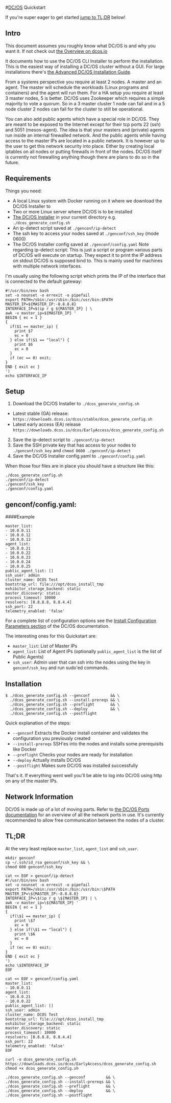 #[DC/OS](https://dcos.io) Quickstart

If you're super eager to get started [jump to TL;DR](#tldr) below!

## Intro
This document assumes you roughly know what DC/OS is and why you want it. If not check out [the Overview on dcos.io](https://dcos.io/docs/1.8/overview/what-is-dcos/)

It documents how to use the DC/OS CLI Installer to perform the installation. This is the easiest way of installing a DC/OS cluster without a GUI. For large installations there's [the Advanced DC/OS Installation Guide](https://dcos.io/docs/1.8/administration/installing/custom/advanced/). 

From a systems perspective you require at least 2 nodes. A master and an agent. The master will schedule the workloads (Linux programs and containers) and the agent will run them. For a HA setup you require at least 3 master nodes, 5 is better.
DC/OS uses Zookeeper which requires a simple majority to vote a quorum. So in a 3 master cluster 1 node can fail and in a 5 node cluster 2 nodes can fail for the cluster to still be operational.

You can also add public agents which have a special role in DC/OS. They are meant to be exposed to the Internet except for their tcp ports 22 (ssh) and 5051 (mesos-agent).
The idea is that your masters and (private) agents run inside an internal firewalled network. And the public agents while having access to the master IPs are located in a public network.
It is however up to the user to get this network security into place. Either by creating local iptables on all nodes or putting firewalls in front of the nodes. DC/OS itself is currently not firewalling anything though there are plans to do so in the future.  
## Requirements
Things you need:
* A local Linux system with Docker running on it where we download the DC/OS Installer to
* Two or more Linux server where DC/OS is to be installed
* [The DC/OS Installer](https://downloads.dcos.io/dcos/EarlyAccess/dcos_generate_config.sh) in your current directory e.g. `./dcos_generate_config.sh`
* An ip-detect script saved at `./genconf/ip-detect`
* The ssh key to access your nodes saved at `./genconf/ssh_key` (mode 0600)
* The DC/OS Installer config saved at `./genconf/config.yaml`
Note regarding ip-detect script: This is just a script or program various parts of DC/OS will execute on startup. They expect it to print the IP address on stdout DC/OS is supposed bind to. This is mainly used for machines with multiple network interfaces.

I'm usually using the following script which prints the IP of the interface that is connected to the default gateway:
```
#!/usr/bin/env bash
set -o nounset -o errexit -o pipefail
export PATH=/sbin:/usr/sbin:/bin:/usr/bin:$PATH
MASTER_IP=${MASTER_IP:-8.8.8.8}
INTERFACE_IP=$(ip r g ${MASTER_IP} | \
awk -v master_ip=${MASTER_IP} '
BEGIN { ec = 1 }
{
  if($1 == master_ip) {
    print $7
    ec = 0
  } else if($1 == "local") {
    print $6
    ec = 0
  }
  if (ec == 0) exit;
}
END { exit ec }
')
echo $INTERFACE_IP
```
## Setup
1) Download the DC/OS Installer to `./dcos_generate_config.sh`
  * Latest stable (GA) release: `https://downloads.dcos.io/dcos/stable/dcos_generate_config.sh`
  * Latest early access (EA) release `https://downloads.dcos.io/dcos/EarlyAccess/dcos_generate_config.sh`
2) Save the ip-detect script to `./genconf/ip-detect`
3) Save the SSH private key that has access to your nodes to `./genconf/ssh_key` and `chmod 0600 ./genconf/ip-detect`
4) Save the DC/OS Installer config.yaml to `./genconf/config.yaml`

When those four files are in place  you should have a structure like this:
```
./dcos_generate_config.sh
./genconf/ip-detect
./genconf/ssh_key
./genconf/config.yaml
```
## genconf/config.yaml:
####Example
```
master_list:
- 10.0.0.11
- 10.0.0.12
- 10.0.0.13
agent_list:
- 10.0.0.21
- 10.0.0.22
- 10.0.0.23
- 10.0.0.24
- 10.0.0.25
public_agent_list: []
ssh_user: admin
cluster_name: DCOS Test
bootstrap_url: file:///opt/dcos_install_tmp
exhibitor_storage_backend: static
master_discovery: static
process_timeout: 10000
resolvers: [8.8.8.8, 8.8.4.4]
ssh_port: 22
telemetry_enabled: 'false'
```

For a complete list of configuration options see the [Install Configuration Parameters section](https://dcos.io/docs/1.8/administration/installing/custom/configuration-parameters/) of the DC/OS documentation.

The interesting ones for this Quickstart are:
* `master_list`: List of Master IPs
* `agent_list`: List of Agent IPs (optionally `public_agent_list` is the list of Public Agents)
* `ssh_user`: Admin user that can ssh into the nodes using the key in `genconf/ssh_key` and run sudo'ed commands.

## Installation
```
$ ./dcos_generate_config.sh --genconf         && \
  ./dcos_generate_config.sh --install-prereqs && \
  ./dcos_generate_config.sh --preflight       && \
  ./dcos_generate_config.sh --deploy          && \
  ./dcos_generate_config.sh --postflight
```

Quick explanation of the steps:
* `--genconf` Extracts the Docker install container and validates the configuration you previously created
* `--install-prereqs` SSH'es into the nodes and installs some prerequisits like Docker
* `--preflight` Checks your nodes are ready for installation
* `--deploy` Actually installs DC/OS
* `--postflight` Makes sure DC/OS was installed successfully

That's it. If everything went well you'll be able to log into DC/OS using http on any of the master IPs.

## Network Information
DC/OS is made up of a lot of moving parts. Refer to [the DC/OS Ports documentation](https://dcos.io/docs/1.8/administration/installing/ports/) for an overview of all the network ports in use. It's currently recommended to allow free communication between the nodes of a cluster.

## TL;DR
At the very least replace `master_list`, `agent_list` and `ssh_user`.
```
mkdir genconf
cp ~/.ssh/id_rsa genconf/ssh_key && \
chmod 600 genconf/ssh_key

cat << EOF > genconf/ip-detect
#!/usr/bin/env bash
set -o nounset -o errexit -o pipefail
export PATH=/sbin:/usr/sbin:/bin:/usr/bin:\$PATH
MASTER_IP=\${MASTER_IP:-8.8.8.8}
INTERFACE_IP=\$(ip r g \${MASTER_IP} | \
awk -v master_ip=\${MASTER_IP} '
BEGIN { ec = 1 }
{
  if(\$1 == master_ip) {
    print \$7
    ec = 0
  } else if(\$1 == "local") {
    print \$6
    ec = 0
  }
  if (ec == 0) exit;
}
END { exit ec }
')
echo \$INTERFACE_IP
EOF

cat << EOF > genconf/config.yaml
master_list:
- 10.0.0.11
agent_list:
- 10.0.0.21
- 10.0.0.22
public_agent_list: []
ssh_user: admin
cluster_name: DCOS Test
bootstrap_url: file:///opt/dcos_install_tmp
exhibitor_storage_backend: static
master_discovery: static
process_timeout: 10000
resolvers: [8.8.8.8, 8.8.4.4]
ssh_port: 22
telemetry_enabled: 'false'
EOF

curl -o dcos_generate_config.sh https://downloads.dcos.io/dcos/EarlyAccess/dcos_generate_config.sh
chmod +x dcos_generate_config.sh

./dcos_generate_config.sh --genconf         && \
./dcos_generate_config.sh --install-prereqs && \
./dcos_generate_config.sh --preflight       && \
./dcos_generate_config.sh --deploy          && \
./dcos_generate_config.sh --postflight
```
